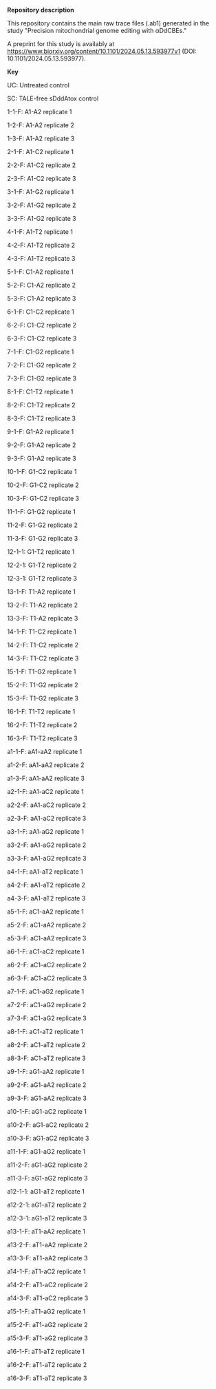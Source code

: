 **Repository description**

This repository contains the main raw trace files (.ab1) generated in the study "Precision mitochondrial genome editing with αDdCBEs." 

A preprint for this study is availably at https://www.biorxiv.org/content/10.1101/2024.05.13.593977v1 (DOI: 10.1101/2024.05.13.593977).

**Key**

UC: Untreated control

SC: TALE-free sDddAtox control

1-1-F: A1-A2 replicate 1

1-2-F: A1-A2 replicate 2

1-3-F: A1-A2 replicate 3

2-1-F: A1-C2 replicate 1

2-2-F: A1-C2 replicate 2

2-3-F: A1-C2 replicate 3

3-1-F: A1-G2 replicate 1

3-2-F: A1-G2 replicate 2

3-3-F: A1-G2 replicate 3

4-1-F: A1-T2 replicate 1

4-2-F: A1-T2 replicate 2

4-3-F: A1-T2 replicate 3

5-1-F: C1-A2 replicate 1

5-2-F: C1-A2 replicate 2

5-3-F: C1-A2 replicate 3

6-1-F: C1-C2 replicate 1

6-2-F: C1-C2 replicate 2

6-3-F: C1-C2 replicate 3

7-1-F: C1-G2 replicate 1

7-2-F: C1-G2 replicate 2

7-3-F: C1-G2 replicate 3

8-1-F: C1-T2 replicate 1

8-2-F: C1-T2 replicate 2

8-3-F: C1-T2 replicate 3

9-1-F: G1-A2 replicate 1

9-2-F: G1-A2 replicate 2

9-3-F: G1-A2 replicate 3

10-1-F: G1-C2 replicate 1

10-2-F: G1-C2 replicate 2

10-3-F: G1-C2 replicate 3

11-1-F: G1-G2 replicate 1

11-2-F: G1-G2 replicate 2

11-3-F: G1-G2 replicate 3

12-1-1: G1-T2 replicate 1

12-2-1: G1-T2 replicate 2

12-3-1: G1-T2 replicate 3

13-1-F: T1-A2 replicate 1

13-2-F: T1-A2 replicate 2

13-3-F: T1-A2 replicate 3

14-1-F: T1-C2 replicate 1

14-2-F: T1-C2 replicate 2

14-3-F: T1-C2 replicate 3

15-1-F: T1-G2 replicate 1

15-2-F: T1-G2 replicate 2

15-3-F: T1-G2 replicate 3

16-1-F: T1-T2 replicate 1

16-2-F: T1-T2 replicate 2

16-3-F: T1-T2 replicate 3

a1-1-F: aA1-aA2 replicate 1

a1-2-F: aA1-aA2 replicate 2

a1-3-F: aA1-aA2 replicate 3

a2-1-F: aA1-aC2 replicate 1

a2-2-F: aA1-aC2 replicate 2

a2-3-F: aA1-aC2 replicate 3

a3-1-F: aA1-aG2 replicate 1

a3-2-F: aA1-aG2 replicate 2

a3-3-F: aA1-aG2 replicate 3

a4-1-F: aA1-aT2 replicate 1

a4-2-F: aA1-aT2 replicate 2

a4-3-F: aA1-aT2 replicate 3

a5-1-F: aC1-aA2 replicate 1

a5-2-F: aC1-aA2 replicate 2

a5-3-F: aC1-aA2 replicate 3

a6-1-F: aC1-aC2 replicate 1

a6-2-F: aC1-aC2 replicate 2

a6-3-F: aC1-aC2 replicate 3

a7-1-F: aC1-aG2 replicate 1

a7-2-F: aC1-aG2 replicate 2

a7-3-F: aC1-aG2 replicate 3

a8-1-F: aC1-aT2 replicate 1

a8-2-F: aC1-aT2 replicate 2

a8-3-F: aC1-aT2 replicate 3

a9-1-F: aG1-aA2 replicate 1

a9-2-F: aG1-aA2 replicate 2

a9-3-F: aG1-aA2 replicate 3

a10-1-F: aG1-aC2 replicate 1

a10-2-F: aG1-aC2 replicate 2

a10-3-F: aG1-aC2 replicate 3

a11-1-F: aG1-aG2 replicate 1

a11-2-F: aG1-aG2 replicate 2

a11-3-F: aG1-aG2 replicate 3

a12-1-1: aG1-aT2 replicate 1

a12-2-1: aG1-aT2 replicate 2

a12-3-1: aG1-aT2 replicate 3

a13-1-F: aT1-aA2 replicate 1

a13-2-F: aT1-aA2 replicate 2

a13-3-F: aT1-aA2 replicate 3

a14-1-F: aT1-aC2 replicate 1

a14-2-F: aT1-aC2 replicate 2

a14-3-F: aT1-aC2 replicate 3

a15-1-F: aT1-aG2 replicate 1

a15-2-F: aT1-aG2 replicate 2

a15-3-F: aT1-aG2 replicate 3

a16-1-F: aT1-aT2 replicate 1

a16-2-F: aT1-aT2 replicate 2

a16-3-F: aT1-aT2 replicate 3
